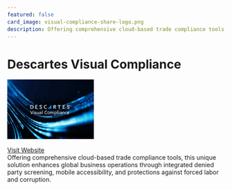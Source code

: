 ```yaml
---
featured: false
card_image: visual-compliance-share-logo.png
description: Offering comprehensive cloud-based trade compliance tools, this unique solution enhances global business operations through integrated denied party screening, mobile accessibility, and protections against forced labor and corruption.
---
```


# Descartes Visual Compliance
<img src="visual-compliance-share-logo.png" alt="Logo" style="max-width: 200px; height: auto;">

<a href="https://www.visualcompliance.com/">Visit Website</a>  
Offering comprehensive cloud-based trade compliance tools, this unique solution enhances global business operations through integrated denied party screening, mobile accessibility, and protections against forced labor and corruption.
